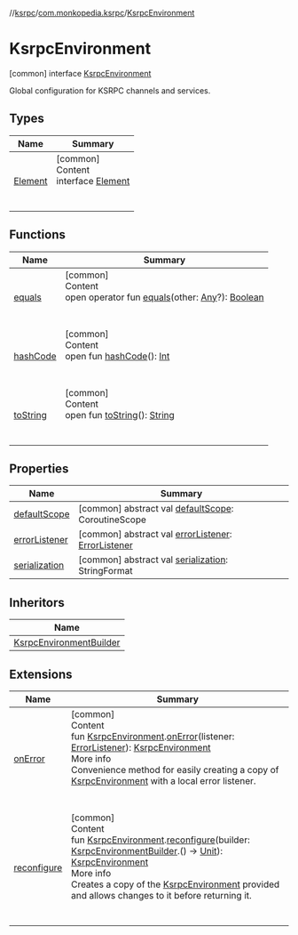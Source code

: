 //[ksrpc](../../index.md)/[com.monkopedia.ksrpc](../index.md)/[KsrpcEnvironment](index.md)



# KsrpcEnvironment  
 [common] interface [KsrpcEnvironment](index.md)

Global configuration for KSRPC channels and services.

   


## Types  
  
|  Name|  Summary| 
|---|---|
| <a name="com.monkopedia.ksrpc/KsrpcEnvironment.Element///PointingToDeclaration/"></a>[Element](-element/index.md)| <a name="com.monkopedia.ksrpc/KsrpcEnvironment.Element///PointingToDeclaration/"></a>[common]  <br>Content  <br>interface [Element](-element/index.md)  <br><br><br>


## Functions  
  
|  Name|  Summary| 
|---|---|
| <a name="kotlin/Any/equals/#kotlin.Any?/PointingToDeclaration/"></a>[equals](../../com.monkopedia.ksrpc.channels/-call-data/-companion/index.md#%5Bkotlin%2FAny%2Fequals%2F%23kotlin.Any%3F%2FPointingToDeclaration%2F%5D%2FFunctions%2F-909481617)| <a name="kotlin/Any/equals/#kotlin.Any?/PointingToDeclaration/"></a>[common]  <br>Content  <br>open operator fun [equals](../../com.monkopedia.ksrpc.channels/-call-data/-companion/index.md#%5Bkotlin%2FAny%2Fequals%2F%23kotlin.Any%3F%2FPointingToDeclaration%2F%5D%2FFunctions%2F-909481617)(other: [Any](https://kotlinlang.org/api/latest/jvm/stdlib/kotlin/-any/index.html)?): [Boolean](https://kotlinlang.org/api/latest/jvm/stdlib/kotlin/-boolean/index.html)  <br><br><br>
| <a name="kotlin/Any/hashCode/#/PointingToDeclaration/"></a>[hashCode](../../com.monkopedia.ksrpc.channels/-call-data/-companion/index.md#%5Bkotlin%2FAny%2FhashCode%2F%23%2FPointingToDeclaration%2F%5D%2FFunctions%2F-909481617)| <a name="kotlin/Any/hashCode/#/PointingToDeclaration/"></a>[common]  <br>Content  <br>open fun [hashCode](../../com.monkopedia.ksrpc.channels/-call-data/-companion/index.md#%5Bkotlin%2FAny%2FhashCode%2F%23%2FPointingToDeclaration%2F%5D%2FFunctions%2F-909481617)(): [Int](https://kotlinlang.org/api/latest/jvm/stdlib/kotlin/-int/index.html)  <br><br><br>
| <a name="kotlin/Any/toString/#/PointingToDeclaration/"></a>[toString](../../com.monkopedia.ksrpc.channels/-call-data/-companion/index.md#%5Bkotlin%2FAny%2FtoString%2F%23%2FPointingToDeclaration%2F%5D%2FFunctions%2F-909481617)| <a name="kotlin/Any/toString/#/PointingToDeclaration/"></a>[common]  <br>Content  <br>open fun [toString](../../com.monkopedia.ksrpc.channels/-call-data/-companion/index.md#%5Bkotlin%2FAny%2FtoString%2F%23%2FPointingToDeclaration%2F%5D%2FFunctions%2F-909481617)(): [String](https://kotlinlang.org/api/latest/jvm/stdlib/kotlin/-string/index.html)  <br><br><br>


## Properties  
  
|  Name|  Summary| 
|---|---|
| <a name="com.monkopedia.ksrpc/KsrpcEnvironment/defaultScope/#/PointingToDeclaration/"></a>[defaultScope](default-scope.md)| <a name="com.monkopedia.ksrpc/KsrpcEnvironment/defaultScope/#/PointingToDeclaration/"></a> [common] abstract val [defaultScope](default-scope.md): CoroutineScope   <br>
| <a name="com.monkopedia.ksrpc/KsrpcEnvironment/errorListener/#/PointingToDeclaration/"></a>[errorListener](error-listener.md)| <a name="com.monkopedia.ksrpc/KsrpcEnvironment/errorListener/#/PointingToDeclaration/"></a> [common] abstract val [errorListener](error-listener.md): [ErrorListener](../-error-listener/index.md)   <br>
| <a name="com.monkopedia.ksrpc/KsrpcEnvironment/serialization/#/PointingToDeclaration/"></a>[serialization](serialization.md)| <a name="com.monkopedia.ksrpc/KsrpcEnvironment/serialization/#/PointingToDeclaration/"></a> [common] abstract val [serialization](serialization.md): StringFormat   <br>


## Inheritors  
  
|  Name| 
|---|
| <a name="com.monkopedia.ksrpc/KsrpcEnvironmentBuilder///PointingToDeclaration/"></a>[KsrpcEnvironmentBuilder](../-ksrpc-environment-builder/index.md)


## Extensions  
  
|  Name|  Summary| 
|---|---|
| <a name="com.monkopedia.ksrpc//onError/com.monkopedia.ksrpc.KsrpcEnvironment#com.monkopedia.ksrpc.ErrorListener/PointingToDeclaration/"></a>[onError](../on-error.md)| <a name="com.monkopedia.ksrpc//onError/com.monkopedia.ksrpc.KsrpcEnvironment#com.monkopedia.ksrpc.ErrorListener/PointingToDeclaration/"></a>[common]  <br>Content  <br>fun [KsrpcEnvironment](index.md).[onError](../on-error.md)(listener: [ErrorListener](../-error-listener/index.md)): [KsrpcEnvironment](index.md)  <br>More info  <br>Convenience method for easily creating a copy of [KsrpcEnvironment](index.md) with a local error listener.  <br><br><br>
| <a name="com.monkopedia.ksrpc//reconfigure/com.monkopedia.ksrpc.KsrpcEnvironment#kotlin.Function1[com.monkopedia.ksrpc.KsrpcEnvironmentBuilder,kotlin.Unit]/PointingToDeclaration/"></a>[reconfigure](../reconfigure.md)| <a name="com.monkopedia.ksrpc//reconfigure/com.monkopedia.ksrpc.KsrpcEnvironment#kotlin.Function1[com.monkopedia.ksrpc.KsrpcEnvironmentBuilder,kotlin.Unit]/PointingToDeclaration/"></a>[common]  <br>Content  <br>fun [KsrpcEnvironment](index.md).[reconfigure](../reconfigure.md)(builder: [KsrpcEnvironmentBuilder](../-ksrpc-environment-builder/index.md).() -> [Unit](https://kotlinlang.org/api/latest/jvm/stdlib/kotlin/-unit/index.html)): [KsrpcEnvironment](index.md)  <br>More info  <br>Creates a copy of the [KsrpcEnvironment](index.md) provided and allows changes to it before returning it.  <br><br><br>

